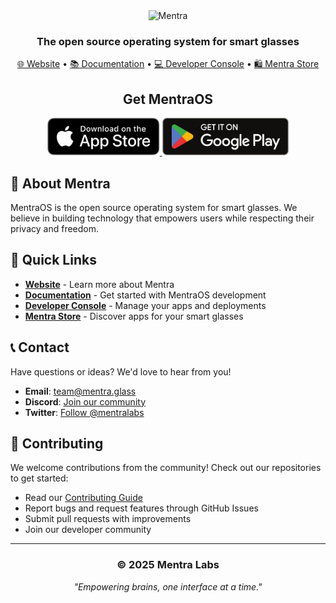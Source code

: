 <div align="center">
  <img width="600" alt="Mentra" src="https://github.com/user-attachments/assets/cb227c7c-1263-4f03-bf1a-97ef38aad63d" />
  
  <h3>The open source operating system for smart glasses</h3>
  
  <p>
    <a href="https://mentra.glass">🌐 Website</a> •
    <a href="https://docs.mentra.glass">📚 Documentation</a> •
    <a href="https://console.mentra.glass">💻 Developer Console</a> •
    <a href="https://apps.mentra.glass">🛍️ Mentra Store</a>
  </p>
</div>

<div align="center">
  <h2>Get MentraOS</h2>
  
  <a href="https://apps.apple.com/us/app/mentra-the-smart-glasses-app/id6747363193">
    <img src="appstorebadge.svg" alt="Download on the App Store" height="60">
  </a>
  <a href="https://play.google.com/store/apps/details?id=com.mentra.mentra">
    <img src="googleplaybadge.png" alt="Get it on Google Play" height="60">
  </a>
</div>

## 🚀 About Mentra

MentraOS is the open source operating system for smart glasses. We believe in building technology that empowers users while respecting their privacy and freedom.

## 🔗 Quick Links

- **[Website](https://mentra.glass)** - Learn more about Mentra
- **[Documentation](https://docs.mentra.glass)** - Get started with MentraOS development
- **[Developer Console](https://console.mentra.glass)** - Manage your apps and deployments
- **[Mentra Store](https://apps.mentra.glass)** - Discover apps for your smart glasses

## 📞 Contact

Have questions or ideas? We'd love to hear from you!

- **Email**: [team@mentra.glass](mailto:team@mentra.glass)
- **Discord**: [Join our community](http://mentra.glass/discord)
- **Twitter**: [Follow @mentralabs](https://x.com/mentralabs)

## 🤝 Contributing

We welcome contributions from the community! Check out our repositories to get started:

- Read our [Contributing Guide](https://docs.mentra.glass/contributing/)
- Report bugs and request features through GitHub Issues
- Submit pull requests with improvements
- Join our developer community

---

<div align="center">
  <h3>© 2025 Mentra Labs</h3>
  <p><em>"Empowering brains, one interface at a time."</em></p>
</div>
